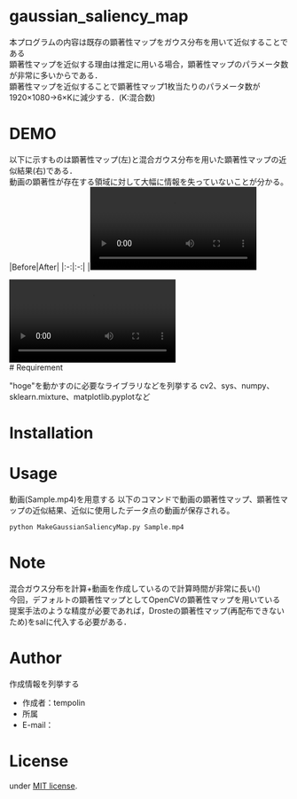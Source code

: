 # gaussian_saliency_map
本プログラムの内容は既存の顕著性マップをガウス分布を用いて近似することである<br>
顕著性マップを近似する理由は推定に用いる場合，顕著性マップのパラメータ数が非常に多いからである．<br>
顕著性マップを近似することで顕著性マップ1枚当たりのパラメータ数が1920×1080→6×Kに減少する．(K:混合数)<br>

# DEMO
以下に示すものは顕著性マップ(左)と混合ガウス分布を用いた顕著性マップの近似結果(右)である．<br>
動画の顕著性が存在する領域に対して大幅に情報を失っていないことが分かる。<br>
|Before|After|
|:-:|:-:|
|<video src="SaliencyMapExample01.mp4">|<video src="GaussianSaliencyMapExample01.mp4">|
<div><video controls src="<!---"SaliencyMapExample01.mp4"--->" muted="false"></video></div>
# Requirement

"hoge"を動かすのに必要なライブラリなどを列挙する
cv2、sys、numpy、sklearn.mixture、matplotlib.pyplotなど
# Installation
# Usage
動画(Sample.mp4)を用意する
以下のコマンドで動画の顕著性マップ、顕著性マップの近似結果、近似に使用したデータ点の動画が保存される。

```bash
python MakeGaussianSaliencyMap.py Sample.mp4
```

# Note
混合ガウス分布を計算+動画を作成しているので計算時間が非常に長い()<br>
今回，デフォルトの顕著性マップとしてOpenCVの顕著性マップを用いている<br>
提案手法のような精度が必要であれば，Drosteの顕著性マップ(再配布できないため)をsalに代入する必要がある．<br>


# Author

作成情報を列挙する

* 作成者：tempolin
* 所属
* E-mail：

# License
under [MIT license](https://en.wikipedia.org/wiki/MIT_License).


